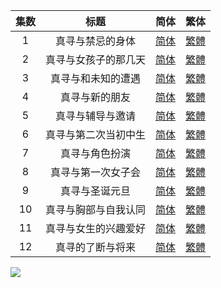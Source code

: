

| 集数 | 标题 | 简体 | 繁体 |
| :--: | :--: | :--: | :--: |
| 1 | 真寻与禁忌的身体 | [简体](https://raw.githubusercontent.com/SweetSub/SweetSub/master/Archive/Oniichan%20ha%20Oshimai/%5BSweetSub%5D%20Oniichan%20ha%20Oshimai!%20-%2001.chs.ass) | [繁體](https://raw.githubusercontent.com/SweetSub/SweetSub/master/Archive/Oniichan%20ha%20Oshimai/%5BSweetSub%5D%20Oniichan%20ha%20Oshimai!%20-%2001.cht.ass) |
| 2 | 真寻与女孩子的那几天 | [简体](https://raw.githubusercontent.com/SweetSub/SweetSub/master/Archive/Oniichan%20ha%20Oshimai/%5BSweetSub%5D%20Oniichan%20ha%20Oshimai!%20-%2002.chs.ass) | [繁體](https://raw.githubusercontent.com/SweetSub/SweetSub/master/Archive/Oniichan%20ha%20Oshimai/%5BSweetSub%5D%20Oniichan%20ha%20Oshimai!%20-%2002.cht.ass) |
| 3 | 真寻与和未知的遭遇 | [简体](https://raw.githubusercontent.com/SweetSub/SweetSub/master/Archive/Oniichan%20ha%20Oshimai/%5BSweetSub%5D%20Oniichan%20ha%20Oshimai!%20-%2003.chs.ass) | [繁體](https://raw.githubusercontent.com/SweetSub/SweetSub/master/Archive/Oniichan%20ha%20Oshimai/%5BSweetSub%5D%20Oniichan%20ha%20Oshimai!%20-%203.cht.ass) |
| 4 | 真寻与新的朋友 | [简体](https://raw.githubusercontent.com/SweetSub/SweetSub/master/Archive/Oniichan%20ha%20Oshimai/%5BSweetSub%5D%20Oniichan%20ha%20Oshimai!%20-%2004.chs.ass) | [繁體](https://raw.githubusercontent.com/SweetSub/SweetSub/master/Archive/Oniichan%20ha%20Oshimai/%5BSweetSub%5D%20Oniichan%20ha%20Oshimai!%20-%2004.cht.ass) |
| 5 | 真寻与辅导与邀请 | [简体](https://raw.githubusercontent.com/SweetSub/SweetSub/master/Archive/Oniichan%20ha%20Oshimai/%5BSweetSub%5D%20Oniichan%20ha%20Oshimai!%20-%2005.chs.ass) | [繁體](https://raw.githubusercontent.com/SweetSub/SweetSub/master/Archive/Oniichan%20ha%20Oshimai/%5BSweetSub%5D%20Oniichan%20ha%20Oshimai!%20-%2005.cht.ass) |
| 6 | 真寻与第二次当初中生 | [简体](https://raw.githubusercontent.com/SweetSub/SweetSub/master/Archive/Oniichan%20ha%20Oshimai/%5BSweetSub%5D%20Oniichan%20ha%20Oshimai!%20-%2006.chs.ass) | [繁體](https://raw.githubusercontent.com/SweetSub/SweetSub/master/Archive/Oniichan%20ha%20Oshimai/%5BSweetSub%5D%20Oniichan%20ha%20Oshimai!%20-%2006.cht.ass) |
| 7 | 真寻与角色扮演 | [简体](https://raw.githubusercontent.com/SweetSub/SweetSub/master/Archive/Oniichan%20ha%20Oshimai/%5BSweetSub%5D%20Oniichan%20ha%20Oshimai!%20-%2007.chs.ass) | [繁體](https://raw.githubusercontent.com/SweetSub/SweetSub/master/Archive/Oniichan%20ha%20Oshimai/%5BSweetSub%5D%20Oniichan%20ha%20Oshimai!%20-%2007.cht.ass) |
| 8 | 真寻与第一次女子会 | [简体](https://raw.githubusercontent.com/SweetSub/SweetSub/master/Archive/Oniichan%20ha%20Oshimai/%5BSweetSub%5D%20Oniichan%20ha%20Oshimai!%20-%2008.chs.ass) | [繁體](https://raw.githubusercontent.com/SweetSub/SweetSub/master/Archive/Oniichan%20ha%20Oshimai/%5BSweetSub%5D%20Oniichan%20ha%20Oshimai!%20-%2008.cht.ass) |
| 9 | 真寻与圣诞元旦 | [简体](https://raw.githubusercontent.com/SweetSub/SweetSub/master/Archive/Oniichan%20ha%20Oshimai/%5BSweetSub%5D%20Oniichan%20ha%20Oshimai!%20-%2009.chs.ass) | [繁體](https://raw.githubusercontent.com/SweetSub/SweetSub/master/Archive/Oniichan%20ha%20Oshimai/%5BSweetSub%5D%20Oniichan%20ha%20Oshimai!%20-%2009.cht.ass) |
| 10 | 真寻与胸部与自我认同 | [简体](https://raw.githubusercontent.com/SweetSub/SweetSub/master/Archive/Oniichan%20ha%20Oshimai/%5BSweetSub%5D%20Oniichan%20ha%20Oshimai!%20-%2010.chs.ass) | [繁體](https://raw.githubusercontent.com/SweetSub/SweetSub/master/Archive/Oniichan%20ha%20Oshimai/%5BSweetSub%5D%20Oniichan%20ha%20Oshimai!%20-%2010.cht.ass) |
| 11 | 真寻与女生的兴趣爱好 | [简体](https://raw.githubusercontent.com/SweetSub/SweetSub/master/Archive/Oniichan%20ha%20Oshimai/%5BSweetSub%5D%20Oniichan%20ha%20Oshimai!%20-%2011.chs.ass) | [繁體](https://raw.githubusercontent.com/SweetSub/SweetSub/master/Archive/Oniichan%20ha%20Oshimai/%5BSweetSub%5D%20Oniichan%20ha%20Oshimai!%20-%2011.cht.ass) |
| 12 | 真寻的了断与将来 | [简体](https://raw.githubusercontent.com/SweetSub/SweetSub/master/Archive/Oniichan%20ha%20Oshimai/%5BSweetSub%5D%20Oniichan%20ha%20Oshimai!%20-%2012.chs.ass) | [繁體](https://raw.githubusercontent.com/SweetSub/SweetSub/master/Archive/Oniichan%20ha%20Oshimai/%5BSweetSub%5D%20Oniichan%20ha%20Oshimai!%20-%2012.cht.ass) |


![](https://p.sda1.dev/9/31f4ef13f8bad75e80ac8e6730a3a2cf/Onimai%20Poster.jpg)